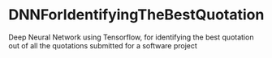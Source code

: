 # DNNForIdentifyingTheBestQuotation
Deep Neural Network using Tensorflow, for identifying the best quotation out of all the quotations submitted for a software project
